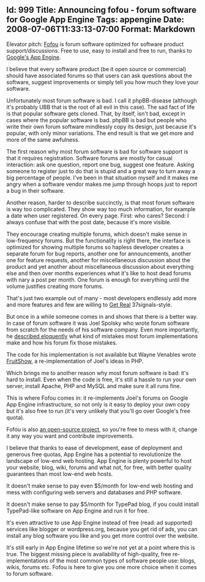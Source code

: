 Id: 999
Title: Announcing fofou - forum software for Google App Engine
Tags: appengine
Date: 2008-07-06T11:33:13-07:00
Format: Markdown
--------------
Elevator pitch: [Fofou](http://blog.kowalczyk.info/software/fofou/) is
forum software optimized for software product support/discussions. Free
to use, easy to install and free to run, thanks to [Google's App
Engine](http://code.google.com/appengine).

I believe that every software product (be it open source or commercial)
should have associated forums so that users can ask questions about the
software, suggest improvements or simply tell you how much they love
your software.

Unfortunately most forum software is bad. I call it phpBB-disease
(although it's probably UBB that is the root of all evil in this case).
The sad fact of life is that popular software gets cloned. That, by
itself, isn't bad, except in cases where the popular software is bad.
phpBB is bad but people who write their own forum software mindlessly
copy its design, just because it's popular, with only minor variations.
The end result is that we get more and more of the same awfulness.

The first reason why most forum software is bad for software support is
that it requires registration. Software forums are mostly for casual
interaction: ask one question, report one bug, suggest one feature.
Asking someone to register just to do that is stupid and a great way to
turn away a big percentage of people. I've been in that situation myself
and it makes me angry when a software vendor makes me jump through hoops
just to report a bug in their software.

Another reason, harder to describe succinctly, is that most forum
software is way too complicated. They show way too much information, for
example a date when user registered. On every page. First: who cares?
Second: I always confuse that with the post date, because it's more
visible.

They encourage creating multiple forums, which doesn't make sense in
low-frequency forums. But the functionality is right there, the
interface is optimized for showing multiple forums so hapless developer
creates a separate forum for bug reports, another one for announcements,
another one for feature requests, another for miscellaneous discussion
about the product and yet another about miscellaneous discussion about
everything else and then over months experiences what it's like to host
dead forums with nary a post per month. One forum is enough for
everything until the volume justifies creating more forums.

That's just two example out of many - most developers endlessly add more
and more features and few are willing to [Get
Real](http://gettingreal.37signals.com/toc.php) 37signals-style.

But once in a while someone comes in and shows that there is a better
way. In case of forum software it was Joel Spolsky who wrote forum
software from scratch for the needs of his software company. Even more
importantly, he [described
eloquently](http://www.joelonsoftware.com/articles/BuildingCommunitieswithSo.html)
what kind of mistakes most forum implementations make and how his forum
fix those mistakes.

The code for his implementation is not available but Wayne Venables
wrote [FruitShow](http://sourceforge.net/projects/fruitshow), a
re-implementation of Joel's ideas in PHP.

Which brings me to another reason why most forum software is bad: it's
hard to install. Even when the code is free, it's still a hassle to run
your own server, install Apache, PHP and MySQL and make sure it all runs
fine.

This is where Fofou comes in: it re-implements Joel's forums on Google
App Engine infrastructure, so not only is it easy to deploy your own
copy but it's also free to run (it's very unlikely that you'll go over
Google's free quota).

Fofou is also [an open-source project](http://github.com/kjk/fofou), so
you're free to mess with it, change it any way you want and contribute
improvements.

I believe that thanks to ease of development, ease of deployment and
generous free quotas, App Engine has a potential to revolutionize the
landscape of low-end web hosting. App Engine is plenty powerful to host
your website, blog, wiki, forums and what not, for free, with better
quality guarantees than most low-end web hosts.

It doesn't make sense to pay even \$5/month for low-end web hosting and
mess with configuring web servers and databases and PHP software.

It doesn't make sense to pay \$5/month for TypePad blog, if you could
install TypePad-like software on App Engine and run it for free.

It's even attractive to use App Engine instead of free (read: ad
supported) services like blogger or wordpress.org, because you get rid
of ads, you can install any blog software you like and you get more
control over the website.

It's still early in App Engine lifetime so we're not yet at a point
where this is true. The biggest missing piece is availability of
high-quality, free re-implementations of the most common types of
software people use: blogs, wikis, forums etc. Fofou is here to give you
one more choice when it comes to forum software.
